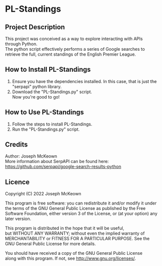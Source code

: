 # PL-Standings  

## Project Description  
This project was conceived as a way to explore interacting with APIs through Python.  
The python script effectively performs a series of Google searches to retrieve the full, current standings of the English Premier League.  

## How to Install PL-Standings  
1. Ensure you have the dependencies installed. In this case, that is just the "serpapi" python library.  
2. Download the "PL-Standings.py" script.  
Now you're good to go!  

## How to Use PL-Standings  
1. Follow the steps to install PL-Standings.  
2. Run the "PL-Standings.py" script.  

## Credits  
Author: Joseph McKeown  
More information about SerpAPI can be found here: https://github.com/serpapi/google-search-results-python  

## Licence  
Copyright (C) 2022 Joseph McKeown  
  
This program is free software: you can redistribute it and/or modify it under the terms of the GNU General Public License as published by the Free Software Foundation, either version 3 of the License, or (at your option) any later version.  
  
This program is distributed in the hope that it will be useful,  
but WITHOUT ANY WARRANTY; without even the implied warranty of  
MERCHANTABILITY or FITNESS FOR A PARTICULAR PURPOSE. See the  
GNU General Public License for more details.  
  
You should have received a copy of the GNU General Public License  
along with this program. If not, see http://www.gnu.org/licenses/.  